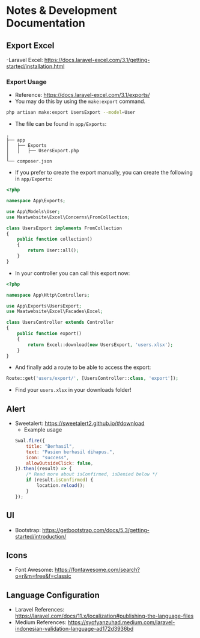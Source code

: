 # Notes & Development Documentation

## Export Excel
-Laravel Excel: https://docs.laravel-excel.com/3.1/getting-started/installation.html

### Export Usage
- Reference: https://docs.laravel-excel.com/3.1/exports/
- You may do this by using the `make:export` command.
```bash
php artisan make:export UsersExport --model=User
```

- The file can be found in `app/Exports`:
```
.
├── app
│   ├── Exports
│   │   ├── UsersExport.php
│ 
└── composer.json
```

- If you prefer to create the export manually, you can create the following in `app/Exports`:
```php
<?php

namespace App\Exports;

use App\Models\User;
use Maatwebsite\Excel\Concerns\FromCollection;

class UsersExport implements FromCollection
{
    public function collection()
    {
        return User::all();
    }
}
```

- In your controller you can call this export now:
```php
<?php

namespace App\Http\Controllers;

use App\Exports\UsersExport;
use Maatwebsite\Excel\Facades\Excel;

class UsersController extends Controller 
{
    public function export() 
    {
        return Excel::download(new UsersExport, 'users.xlsx');
    }
}
```

- And finally add a route to be able to access the export:
```php
Route::get('users/export/', [UsersController::class, 'export']);
```
- Find your `users.xlsx` in your downloads folder!

## Alert
- Sweetalert: https://sweetalert2.github.io/#download
    - Example usage
    ```javascript
    Swal.fire({
        title: "Berhasil",
        text: "Pasien berhasil dihapus.",
        icon: "success",
        allowOutsideClick: false,
    }).then((result) => {
        /* Read more about isConfirmed, isDenied below */
        if (result.isConfirmed) {
            location.reload();
        }
    });
    ```

## UI
- Bootstrap: https://getbootstrap.com/docs/5.3/getting-started/introduction/

## Icons
- Font Awesome: https://fontawesome.com/search?o=r&m=free&f=classic

## Language Configuration
- Laravel References: https://laravel.com/docs/11.x/localization#publishing-the-language-files
- Medium References: https://syofyanzuhad.medium.com/laravel-indonesian-validation-language-ad172d3936bd
